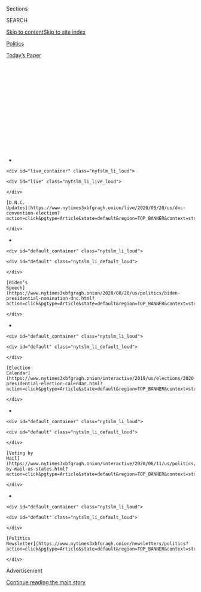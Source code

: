 <div id="app">

<div>

<div>

<div>

<div class="NYTAppHideMasthead css-1q2w90k e1suatyy0">

<div class="section css-ui9rw0 e1suatyy2">

<div class="css-eph4ug er09x8g0">

<div class="css-6n7j50">

</div>

<span class="css-1dv1kvn">Sections</span>

<div class="css-10488qs">

<span class="css-1dv1kvn">SEARCH</span>

</div>

[Skip to content](#site-content)[Skip to site
index](#site-index)

</div>

<div id="masthead-section-label" class="css-1wr3we4 eaxe0e00">

[Politics](https://www.nytimes3xbfgragh.onion/section/politics)

</div>

<div class="css-10698na e1huz5gh0">

</div>

</div>

<div id="masthead-bar-one" class="section hasLinks css-15hmgas e1csuq9d3">

<div class="css-uqyvli e1csuq9d0">

</div>

<div class="css-1uqjmks e1csuq9d1">

</div>

<div class="css-9e9ivx">

[](https://myaccount.nytimes3xbfgragh.onion/auth/login?response_type=cookie&client_id=vi)

</div>

<div class="css-1bvtpon e1csuq9d2">

[Today’s
Paper](https://www.nytimes3xbfgragh.onion/section/todayspaper)

</div>

</div>

</div>

</div>

<div data-aria-hidden="false">

<div id="site-content" data-role="main">

<div>

<div class="css-1aor85t" style="opacity:0.000000001;z-index:-1;visibility:hidden">

<div class="css-1hqnpie">

<div class="css-epjblv">

<span class="css-17xtcya">[Politics](/section/politics)</span><span class="css-x15j1o">|</span><span class="css-fwqvlz">Why
Joe Biden’s Age Worries Some Democratic Allies and
Voters</span>

</div>

<div class="css-k008qs">

<div class="css-1iwv8en">

<span class="css-18z7m18"></span>

<div>

</div>

</div>

<span class="css-1n6z4y">https://nyti.ms/2ZnYJ9G</span>

<div class="css-1705lsu">

<div class="css-4xjgmj">

<div class="css-4skfbu" data-role="toolbar" data-aria-label="Social Media Share buttons, Save button, and Comments Panel with current comment count" data-testid="share-tools">

  - 
  - 
  - 
  - 
    
    <div class="css-6n7j50">
    
    </div>

  - 
  - 

</div>

</div>

</div>

</div>

</div>

</div>

<div class="css-13pd83m">

<div id="NYT_TOP_BANNER_REGION">

<div>

<div id="styln-elections-notifications-menu" class="section css-l08pwh interactive-content interactive-size-medium">

<div class="css-17ih8de interactive-body">

<div class="nytslm_innerContainer" data-aria-live="polite">

<div class="nytslm_title">

</div>

  - 
    
    <div id="live_container" class="nytslm_li_loud">
    
    <div id="live" class="nytslm_li_live_loud">
    
    </div>
    
    [D.N.C.
    Updates](https://www.nytimes3xbfgragh.onion/live/2020/08/20/us/dnc-convention-election?action=click&pgtype=Article&state=default&region=TOP_BANNER&context=storylines_menu)
    
    </div>

  - 
    
    <div id="default_container" class="nytslm_li_loud">
    
    <div id="default" class="nytslm_li_default_loud">
    
    </div>
    
    [Biden’s
    Speech](https://www.nytimes3xbfgragh.onion/2020/08/20/us/politics/biden-presidential-nomination-dnc.html?action=click&pgtype=Article&state=default&region=TOP_BANNER&context=storylines_menu)
    
    </div>

  - 
    
    <div id="default_container" class="nytslm_li_loud">
    
    <div id="default" class="nytslm_li_default_loud">
    
    </div>
    
    [Election
    Calendar](https://www.nytimes3xbfgragh.onion/interactive/2019/us/elections/2020-presidential-election-calendar.html?action=click&pgtype=Article&state=default&region=TOP_BANNER&context=storylines_menu)
    
    </div>

  - 
    
    <div id="default_container" class="nytslm_li_loud">
    
    <div id="default" class="nytslm_li_default_loud">
    
    </div>
    
    [Voting by
    Mail](https://www.nytimes3xbfgragh.onion/interactive/2020/08/11/us/politics/vote-by-mail-us-states.html?action=click&pgtype=Article&state=default&region=TOP_BANNER&context=storylines_menu)
    
    </div>

  - 
    
    <div id="default_container" class="nytslm_li_loud">
    
    <div id="default" class="nytslm_li_default_loud">
    
    </div>
    
    [Politics
    Newsletter](https://www.nytimes3xbfgragh.onion/newsletters/politics?action=click&pgtype=Article&state=default&region=TOP_BANNER&context=storylines_menu)
    
    </div>

</div>

</div>

</div>

</div>

</div>

</div>

<div id="top-wrapper" class="css-1sy8kpn">

<div id="top-slug" class="css-l9onyx">

Advertisement

</div>

[Continue reading the main
story](#after-top)

<div class="ad top-wrapper" style="text-align:center;height:100%;display:block;min-height:250px">

<div id="top" class="place-ad" data-position="top" data-size-key="top">

</div>

</div>

<div id="after-top">

</div>

</div>

<div id="sponsor-wrapper" class="css-1hyfx7x">

<div id="sponsor-slug" class="css-19vbshk">

Supported by

</div>

[Continue reading the main
story](#after-sponsor)

<div id="sponsor" class="ad sponsor-wrapper" style="text-align:center;height:100%;display:block">

</div>

<div id="after-sponsor">

</div>

</div>

<div class="css-1vkm6nb ehdk2mb0">

# Why Joe Biden’s Age Worries Some Democratic Allies and Voters

</div>

<div class="css-79elbk" data-testid="photoviewer-wrapper">

<div class="css-z3e15g" data-testid="photoviewer-wrapper-hidden">

</div>

<div class="css-1a48zt4 ehw59r15" data-testid="photoviewer-children">

![<span class="css-16f3y1r e13ogyst0" data-aria-hidden="true">Joseph R.
Biden Jr. and his campaign are grappling with how to make sure he
doesn’t appear as shaky in his next Democratic debate on Wednesday as
he did at the June
debate.</span><span class="css-cnj6d5 e1z0qqy90" itemprop="copyrightHolder"><span class="css-1ly73wi e1tej78p0">Credit...</span><span><span>Demetrius
Freeman for The New York
Times</span></span></span>](https://static01.graylady3jvrrxbe.onion/images/2019/07/26/us/politics/00bidenage1/merlin_157613919_c8e64183-54ae-424c-a450-c30161760837-articleLarge.jpg?quality=75&auto=webp&disable=upscale)

</div>

</div>

<div class="css-xt80pu e12qa4dv0">

<div class="css-18e8msd">

<div class="css-vp77d3 epjyd6m0">

<div class="css-1baulvz">

By [<span class="css-1baulvz" itemprop="name">Katie
Glueck</span>](https://www.nytimes3xbfgragh.onion/by/katie-glueck) and
[<span class="css-1baulvz last-byline" itemprop="name">Jonathan
Martin</span>](https://www.nytimes3xbfgragh.onion/by/jonathan-martin)

</div>

</div>

  - July 29,
    2019

  - 
    
    <div class="css-4xjgmj">
    
    <div class="css-d8bdto" data-role="toolbar" data-aria-label="Social Media Share buttons, Save button, and Comments Panel with current comment count" data-testid="share-tools">
    
      - 
      - 
      - 
      - 
        
        <div class="css-6n7j50">
        
        </div>
    
      - 
      - 
    
    </div>
    
    </div>

</div>

</div>

<div class="section meteredContent css-1r7ky0e" name="articleBody" itemprop="articleBody">

<div class="css-1fanzo5 StoryBodyCompanionColumn">

<div class="css-53u6y8">

As aides and allies watched Joseph R. Biden Jr.’s first debate
performance last month, their initial optimism about his abilities
turned to alarm as Senator Kamala Harris [laced into
him](https://www.nytimes3xbfgragh.onion/2019/06/27/us/politics/kamala-harris-joe-biden-busing.html)
over race and busing.

It wasn’t just Mr. Biden’s halting answers that worried some of them.
They thought he was showing his age — that, at 76, he appeared slow off
the mark, uncertain about how to counterpunch as he allowed Ms. Harris
to land clean hits without interruption.

*\[Moderates faltered at Tuesday.* [*Will Joe Biden fare better in the
Democratic
debate?*](https://www.nytimes3xbfgragh.onion/2019/07/31/us/politics/debate-moderate-progressive-democrats.html)*\]*

Within minutes, aides sent talking points to supporters titled
“regarding the civil rights exchange,” and had information on his
record ready for a late-night conference call. But his top advisers and
other Democrats knew his unsteady response — ending with his listless
comment that his “time is up” — would exacerbate questions about whether
Mr. Biden, a veteran debater, was nimble enough to handle intense
campaign moments or to beat President Trump on a debate stage next year.

“It felt like he was a step slow,” said Mike Lux, a Democratic
strategist [who
was](https://www.nytimes3xbfgragh.onion/2019/06/03/us/politics/biden-1988-presidential-campaign.html)
a top Iowa staffer for Mr. Biden during his 1988 presidential campaign
and is so far neutral this cycle. “If Joe comes back strong in the next
few debates, I think it’ll be fine. But I do think he looked kind of old
in this debate.*”*

</div>

</div>

<div class="css-1fanzo5 StoryBodyCompanionColumn">

<div class="css-53u6y8">

As Mr. Biden prepares for the debate this Wednesday night, which will
include a rematch with Ms. Harris, he and his advisers are grappling
with how to make sure he doesn’t appear so shaky, cognizant that a
repeat performance could do lasting damage to his campaign and erode his
advantage in the polls. Several advisers emphasized that Mr. Biden is in
excellent health, and said he will be more prepared to defend his record
and more willing to draw contrasts with his opponents than he was at the
June debate.

</div>

</div>

![<span class="css-16f3y1r e13ogyst0">At the first Democratic
presidential debate, Senator Kamala Harris and former Vice President
Joseph R. Biden Jr. had a tense exchange about race. Ms. Harris said she
was hurt that Mr. Biden had warmly recalled his work with segregationist
senators.</span><span class="css-cch8ym"><span class="css-1dv1kvn">Credit</span><span class="css-cnj6d5 e1z0qqy90" itemprop="copyrightHolder"><span class="css-1ly73wi e1tej78p0">Credit...</span><span>Doug
Mills/The New York
Times</span></span></span>](https://static01.graylady3jvrrxbe.onion/images/2019/07/26/us/politics/00bidenage3/00bidenage3-videoSixteenByNineJumbo1600.jpg)

<div class="css-1fanzo5 StoryBodyCompanionColumn">

<div class="css-53u6y8">

But interviews recently with more than 50 Democratic voters and party
officials across four states, as well as with political strategists and
some of Mr. Biden’s own donors, showed significant unease about Mr.
Biden’s ability to be a reliably crisp and effective messenger against
Mr. Trump.

While the president’s own style of communicating is often contentious —
[his bellicose
tweets](https://www.nytimes3xbfgragh.onion/2019/07/16/us/politics/trump-tweet-house-vote.html),
his
[misstatement](https://www.nytimes3xbfgragh.onion/2019/07/15/us/politics/trump-fact-check-ilhan-omar.html)
of
[facts](https://www.nytimes3xbfgragh.onion/2019/07/08/us/politics/trump-environmental-record-fact-check.html),
his
[demeaning](https://www.nytimes3xbfgragh.onion/2019/07/27/us/politics/trump-elijah-cummings.html)
[language](https://www.nytimes3xbfgragh.onion/2019/07/20/us/politics/trump-race-record.html)
about minorities and immigrants — he has a largely united Republican
Party behind him. Mr. Biden is still trying to prove himself to
Democrats as their best hope in 2020; many of those interviewed were
most concerned about his agility, and linked it to the sensitive subject
of Mr. Biden’s age.

Some voters couched their misgivings in euphemisms about wanting “new
ideas” or “new people.” Some expressed fears of appearing ageist — a
reflection of [the good will Mr. Biden
enjoys](https://www.nytimes3xbfgragh.onion/2019/04/28/us/politics/biden-pennsylvania-2020.html)
with much of the Democratic rank-and-file. Others referenced their own
lives: If they have “slowed down” upon reaching a certain age, the
thinking goes, Mr. Biden must have as well. And a few people were blunt.

</div>

</div>

<div class="css-1fanzo5 StoryBodyCompanionColumn">

<div class="css-53u6y8">

“Seventy-plus is too old,” said John Hampel, 68, of West Des Moines,
Iowa, who said he would like to support a centrist candidate. Mr. Biden
would fit that ideological bill, but Mr. Hampel, citing his own age,
continued, “I think he should pass the
torch.”

<div id="NYT_MAIN_CONTENT_1_REGION" class="css-9tf9ac">

<div>

<div id="styln-nfldraft-updates-block" class="section interactive-content interactive-size-medium css-1ftcdic">

<div class="css-17ih8de interactive-body">

<div id="styln-briefing-block">

<div class="briefing-block-header-section">

# [Latest Updates: 2020 Election](https://www.nytimes3xbfgragh.onion/live/2020/08/19/us/dnc-convention-election?action=click&pgtype=Article&state=default&region=MAIN_CONTENT_1&context=storylines_live_updates)

</div>

<div class="briefing-block-lb-items">

<div class="briefing-block-update-time">

[7h
ago](https://www.nytimes3xbfgragh.onion/live/2020/08/19/us/dnc-convention-election?action=click&pgtype=Article&state=default&region=MAIN_CONTENT_1&context=storylines_live_updates#night-3-featured-more-policy-a-focus-on-women-and-a-full-throated-rejection-of-trump-by-his-predecessor)

</div>

<div>

[Night 3 featured more policy, a focus on women and a full-throated
rejection of Trump by his
predecessor.](https://www.nytimes3xbfgragh.onion/live/2020/08/19/us/dnc-convention-election?action=click&pgtype=Article&state=default&region=MAIN_CONTENT_1&context=storylines_live_updates#night-3-featured-more-policy-a-focus-on-women-and-a-full-throated-rejection-of-trump-by-his-predecessor)

</div>

<div class="briefing-block-update-time">

[9h
ago](https://www.nytimes3xbfgragh.onion/live/2020/08/19/us/dnc-convention-election?action=click&pgtype=Article&state=default&region=MAIN_CONTENT_1&context=storylines_live_updates#trump-live-tweeted-obamas-speech-tonight-hell-appear-on-fox-news-right-before-bidens-tomorrow)

</div>

<div>

[Trump live-tweeted Obama’s speech tonight. He’ll appear on Fox News
right before Biden’s
tomorrow.](https://www.nytimes3xbfgragh.onion/live/2020/08/19/us/dnc-convention-election?action=click&pgtype=Article&state=default&region=MAIN_CONTENT_1&context=storylines_live_updates#trump-live-tweeted-obamas-speech-tonight-hell-appear-on-fox-news-right-before-bidens-tomorrow)

</div>

<div class="briefing-block-update-time">

[9h
ago](https://www.nytimes3xbfgragh.onion/live/2020/08/19/us/dnc-convention-election?action=click&pgtype=Article&state=default&region=MAIN_CONTENT_1&context=storylines_live_updates#advocates-for-domestic-violence-survivors-praised-biden-in-a-video)

</div>

<div>

[Advocates for domestic violence survivors praised Biden in a
video.](https://www.nytimes3xbfgragh.onion/live/2020/08/19/us/dnc-convention-election?action=click&pgtype=Article&state=default&region=MAIN_CONTENT_1&context=storylines_live_updates#advocates-for-domestic-violence-survivors-praised-biden-in-a-video)

</div>

</div>

<div class="briefing-block-footer">

<div class="briefing-block-footer-meta">

[See more
updates](https://www.nytimes3xbfgragh.onion/live/2020/08/19/us/dnc-convention-election?action=click&pgtype=Article&state=default&region=MAIN_CONTENT_1&context=storylines_live_updates)

</div>

</div>

</div>

</div>

</div>

</div>

</div>

\[[*Sign up for our politics newsletter and join the conversation around
the 2020 presidential
race.*](https://www.nytimes3xbfgragh.onion/newsletters/politics?smid=rd?action=click&module=Intentional&pgtype=Article)\]

If elected, Mr. Biden would become the oldest president in history at
his inauguration, at 78, surpassing Ronald Reagan, who was 73 when he
began his second term. Among the other Democrats running for president,
Senator Bernie Sanders is 77 and Senator Elizabeth Warren is 70.

A Pew Research Center survey from May
[found](https://www.people-press.org/2019/05/23/nearly-half-of-democrats-say-the-best-age-for-a-president-is-in-their-50s/)
that only 3 percent of Democrats and Democratic leaners said it was best
for a president to be in their seventies; 47 percent preferred someone
in their fifties.

</div>

</div>

<div class="css-79elbk" data-testid="photoviewer-wrapper">

<div class="css-z3e15g" data-testid="photoviewer-wrapper-hidden">

</div>

<div class="css-1a48zt4 ehw59r15" data-testid="photoviewer-children">

![<span class="css-16f3y1r e13ogyst0" data-aria-hidden="true">Mr. Biden
is prone to uneven performances: He is often warm and empathetic toward
voters, but he also meanders and sometimes speaks softly on the
stump.</span><span class="css-cnj6d5 e1z0qqy90" itemprop="copyrightHolder"><span class="css-1ly73wi e1tej78p0">Credit...</span><span>Demetrius
Freeman for The New York
Times</span></span>](https://static01.graylady3jvrrxbe.onion/images/2019/07/26/us/politics/00bidenage2/merlin_157675839_5e352f39-3089-4743-ac65-af22b3c78479-articleLarge.jpg?quality=75&auto=webp&disable=upscale)

</div>

</div>

<div class="css-1fanzo5 StoryBodyCompanionColumn">

<div class="css-53u6y8">

Mr. Trump, who would be the oldest president ever if he wins a second
term, has faced questions about his own physical and mental fitness for
years. He has handed his critics unceasing fodder, whether because of
his stated [aversion to
exercise](https://www.nytimes3xbfgragh.onion/2019/02/14/us/politics/trump-obese.html)
or his penchant for impulsive, offensive and often-invented observations
on all manner of topics.

Despite all that, Mr. Trump is seeking to turn Mr. Biden’s age into an
issue. He has [sniped
publicly](https://www.nytimes3xbfgragh.onion/2019/06/11/us/politics/iowa-trump-biden.html)
that Mr. Biden is not the political athlete he once was, while being
even harsher in private. Meeting with a group of union officials in the
West Wing this year, the president appealed for their support in part by
tapping on his head and saying, “Biden is losing it,” according to a
participant in the meeting who disclosed the president’s comment on
condition of anonymity.

His unsubstantiated attacks on Mr. Biden, and more muffled disquiet from
some Democratic activists, infuriate Mr. Biden’s friends and advisers
and are contrary to the view of Mr. Biden’s doctor, [Kevin
O’Connor](https://www.gwdocs.com/find-a-doctor/kevin-oconnor-do/).

</div>

</div>

<div class="css-1fanzo5 StoryBodyCompanionColumn">

<div class="css-53u6y8">

“Vice President Biden is in excellent physical condition,” said Dr.
O’Connor, a retired Army colonel, who served as a White House
physician and was named physician to the vice president in 2009. “He is
more than capable of handling the rigors of the campaign and the office
for which he is running.”

Biden aides grumble there are far fewer questions about the age of his
fellow candidates in their 70s, noting that Mr. Biden is in strong
physical shape for his age.

“The person he’s going to be running against is about the same age,”
said Representative Cedric Richmond of Louisiana, a Biden campaign
[co-chairman](https://www.nytimes3xbfgragh.onion/2019/05/31/us/politics/biden-cochair-cedric-richmond.html),
in reference to Mr. Trump. He also noted that his candidate is in better
shape and, alluding to the president’s erratic behavior, is “of sound
mind.”

Or as John Morgan, a Florida donor who hosted the former vice president
at his home for a fund-raiser this spring, put it: “Can you see Donald
Trump jogging?”

Mr. Biden’s allies describe him as a fitness fanatic and reasonably
disciplined eater who also enjoys ice cream and cheeseburgers. As vice
president, he favored staples like yogurt and juice, salads with protein
and for dinner, pasta or fish, said John Flynn, who served as military
aide, personal aide and as a senior adviser to the then-vice president
over the course of about five years. Mr. Flynn added that he sometimes
briefed Mr. Biden at the gym.

“I work out every morning,” Mr. Biden said this month. “I usually work
on the Peloton bike, and I lift.”

His aides insist that Mr. Biden has more energy than they do. At a South
Carolina fish fry last month, allies note, he outlasted rivals in
greeting voters late into the night. Senator Lindsey Graham, the South
Carolina Republican, has also vouched for Mr. Biden’s vigor,
[saying](https://www.apnews.com/a9256c8194da4fc79424e9b41c1d6459) on CBS
in April, “if you travel with Joe Biden, you won’t think he’s too old.”

</div>

</div>

<div class="css-1fanzo5 StoryBodyCompanionColumn">

<div class="css-53u6y8">

Mr. Flynn relayed a story about a high-level, 48-hour trip to Iraq and
Rome in 2016.

“I think the only person that didn’t sleep on that flight, besides the
flight crew, was him,” Mr. Flynn said. Speaking of Mr. Biden’s stamina
more broadly, he continued, “Even though he had been up for as long as
he had, he still was the sharpest.”

On the campaign trail, Mr. Biden sometimes recalls an encounter with a
heckler who called him “Sleepy Joe” — a Trump nickname for him — during
a July 4 parade in Independence,
Iowa.

</div>

</div>

<div class="css-79elbk" data-testid="photoviewer-wrapper">

<div class="css-z3e15g" data-testid="photoviewer-wrapper-hidden">

</div>

<div class="css-1a48zt4 ehw59r15" data-testid="photoviewer-children">

<div class="css-1xdhyk6 erfvjey0">

<span class="css-1ly73wi e1tej78p0">Image</span>

<div class="css-zjzyr8">

<div data-testid="lazyimage-container" style="height:257.77777777777777px">

</div>

</div>

</div>

<span class="css-16f3y1r e13ogyst0" data-aria-hidden="true">His aides
say he is in excellent health and insist that Mr. Biden has more energy
than they
do.</span><span class="css-cnj6d5 e1z0qqy90" itemprop="copyrightHolder"><span class="css-1ly73wi e1tej78p0">Credit...</span><span>Demetrius
Freeman for The New York Times</span></span>

</div>

</div>

<div class="css-1fanzo5 StoryBodyCompanionColumn">

<div class="css-53u6y8">

But as Mr. Biden notes in the retelling, when he asked the individual if
he wanted to jog along with him on a steamy summer morning, the heckler
demurred.

Amy Wright, an Independence resident, told him as he stopped to greet on
her the curb: “If you can run, you’re not Sleepy Joe.”

But for all of the energy Mr. Biden can exude, he is also prone to
uneven performances. He is often warm and empathetic toward voters —
many of whom emphasized that with age comes experience — and was quick
and humorous at a news conference in Portsmouth, N.H. this month.

Yet he also meanders and sometimes speaks so softly at events that it
can be difficult for attendees to hear**.** After Mr. Biden tripped over
a few lines while addressing Planned Parenthood activists last month in
Columbia, S.C., one audience member, Marda Kornhaber, tried to be
delicate.

</div>

</div>

<div class="css-1fanzo5 StoryBodyCompanionColumn">

<div class="css-53u6y8">

“He didn’t come off, I’m trying not to let the age thing ...” Ms.
Kornhaber, a human resources executive from Charlotte, N.C., said before
stopping herself. “But he did seem like he bumbled a few times. That
leaves me a little sad.”

He also relays stories about his decades in public life that can seem
off-key at best, and [deeply
controversial](https://www.nytimes3xbfgragh.onion/2019/06/19/us/politics/biden-segregationists.html)
at worst.

Some of Mr. Biden’s allies argue that he has long struggled to be
succinct.

“He’s never been good at synthesizing his thoughts into 30-second or
60-second answers,” said former Gov. Ed Rendell of Pennsylvania, who is
75. “He was just as awkward in ’88.”

Where he shines, Mr. Rendell said, is in interactions with voters.

“If you’re a good politician, it re-energizes you,” Mr. Rendell said.
“If you care about people, it re-energizes you. Joe’s a good
politician, and he cares about people.”

As Mr. Biden prepares for the next debate, scores of his supporters have
offered the same unsolicited advice to his aides: borrow from the
playbook of another septuagenarian candidate, Mr. Reagan, according to
campaign officials.

Some of these would-be wordsmiths have suggested invoking a version of
Mr. Reagan’s “[there you go
again](https://www.realclearpolitics.com/lists/debatemoments/reagan_carter.html)”
from his 1980 debate with Jimmy Carter a few months before Mr. Reagan’s
70th birthday. Others have urged Mr. Biden to defuse questions about his
age by employing Mr. Reagan’s rejoinder about not holding Walter
Mondale’s “[youth and
inexperience](https://www.youtube.com/watch?v=22Lr4fgSFAY)” against him,
a line that helped Mr. Reagan bounce back from a lackluster first debate
in 1984.

It is unclear if the former vice president’s aides want him to say
anything that will draw more attention to his age.

</div>

</div>

<div class="css-1fanzo5 StoryBodyCompanionColumn">

<div class="css-53u6y8">

But Mr. Biden often says that it is fair to raise the issue — and he has
sought to make light of it, even joking about challenging Mr. Trump to a
push-up contest.

“I find it fascinating, they talk about pass the torch, it’s the time,”
Mr. Biden said at a fund-raiser in California, where he spoke in broad
strokes about the Democratic field. “And then they talk about me being
naïve. I thought at least they’d give me credit that if I was that old I
wasn’t
naïve.”

</div>

</div>

</div>

<div>

</div>

<div>

</div>

<div id="NYT_BELOW_MAIN_CONTENT_REGION">

<div>

<div id="STLYN_guide_v1_STYLN_guide_a" class="section css-l08pwh interactive-content interactive-size-medium">

<div class="css-17ih8de interactive-body">

<div class="g-story g-freebird g-max-limit" data-preview-slug="styln-scroll-guide">

</div>

<div id="g-electionguide-id" class="g-electionguide">

<div class="g-electionguide-container">

<div class="g-electionguide-wrapper">

<div class="g-electionguide-logo">

</div>

# Our 2020 Election Guide

Updated Aug. 20, 2020

  - 
    
    -----
    
    ## Convention Recap
    
      - Joe Biden accepted the Democratic nomination, urging Americans
        to have faith that they could [“overcome this season of
        darkness.”](https://www.nytimes3xbfgragh.onion/2020/08/20/us/politics/Joe-Biden-accepts-democratic-nomination.html?action=click&pgtype=Article&state=default&region=BELOW_MAIN_CONTENT&context=storylines_guide)

  - 
    
    -----
    
    ## News Analysis
    
      - Looming over Mr. Biden’s nomination was the ever-present shadow
        of another man who’s poised to dominate the campaign: [Donald J.
        Trump](https://www.nytimes3xbfgragh.onion/2020/08/20/us/politics/biden-dnc-speech-trump.html?action=click&pgtype=Article&state=default&region=BELOW_MAIN_CONTENT&context=storylines_guide).

  - 
    
    -----
    
    ## Keep Up With Our Coverage
    
      - Get an
        [email](https://www.nytimes3xbfgragh.onion/newsletters/politics?action=click&pgtype=Article&state=default&region=BELOW_MAIN_CONTENT&context=storylines_guide)
        recapping the day’s news
    
    <!-- end list -->
    
      - Download our mobile app on
        [iOS](https://apps.apple.com/us/app/nytimes/id284862083?ls=1&mat_click_id=5c79ae7455014fd1bd66b5610c05b8f2-20191112-16948&referrer=mat_click_id%3D5c79ae7455014fd1bd66b5610c05b8f2-20191112-16948%26link_click_id%3D722930677036718082)
        and
        [Android](http://a.localytics.com/android?id=com.nytimes.android&referrer=utm_source%3Dother_nyt_mobile_web%26utm_medium%3DWeb%2520page%26utm_term%3DGeneral%2520Mobile%2520Page%26utm_campaign%3DNYT%2520Mobile%2520General%2520Page)
        and turn on Breaking News and Politics alerts

</div>

</div>

</div>

</div>

</div>

</div>

</div>

<div>

</div>

<div>

<div id="bottom-wrapper" class="css-1ede5it">

<div id="bottom-slug" class="css-l9onyx">

Advertisement

</div>

[Continue reading the main
story](#after-bottom)

<div id="bottom" class="ad bottom-wrapper" style="text-align:center;height:100%;display:block;min-height:90px">

</div>

<div id="after-bottom">

</div>

</div>

</div>

</div>

</div>

## Site Index

<div>

</div>

## Site Information Navigation

  - [© <span>2020</span> <span>The New York Times
    Company</span>](https://help.nytimes3xbfgragh.onion/hc/en-us/articles/115014792127-Copyright-notice)

<!-- end list -->

  - [NYTCo](https://www.nytco.com/)
  - [Contact
    Us](https://help.nytimes3xbfgragh.onion/hc/en-us/articles/115015385887-Contact-Us)
  - [Work with us](https://www.nytco.com/careers/)
  - [Advertise](https://nytmediakit.com/)
  - [T Brand Studio](http://www.tbrandstudio.com/)
  - [Your Ad
    Choices](https://www.nytimes3xbfgragh.onion/privacy/cookie-policy#how-do-i-manage-trackers)
  - [Privacy](https://www.nytimes3xbfgragh.onion/privacy)
  - [Terms of
    Service](https://help.nytimes3xbfgragh.onion/hc/en-us/articles/115014893428-Terms-of-service)
  - [Terms of
    Sale](https://help.nytimes3xbfgragh.onion/hc/en-us/articles/115014893968-Terms-of-sale)
  - [Site
    Map](https://spiderbites.nytimes3xbfgragh.onion)
  - [Help](https://help.nytimes3xbfgragh.onion/hc/en-us)
  - [Subscriptions](https://www.nytimes3xbfgragh.onion/subscription?campaignId=37WXW)

</div>

</div>

</div>

</div>
